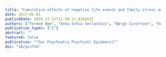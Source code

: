 ```yaml
---
title: "Cumulative effects of negative life events and family stress on children's mental health: the Bergen child study"
date: 2017-01-01
publishDate: 2019-12-22T21:39:11.828162Z
authors: ["Tormod Bøe", "Anna Sofia Serlachius", "Børge Sivertsen", "Keith J. Petrie", "Mari Hysing"]
publication_types: ["2"]
abstract: ""
featured: false
publication: "*Soc Psychiatry Psychiatr Epidemiol*"
doi: "10/gcxfvb"
---
```


